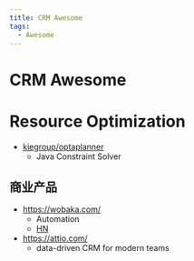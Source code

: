 ```yaml
---
title: CRM Awesome
tags:
  - Awesome
---
```


# CRM Awesome

# Resource Optimization

- [kiegroup/optaplanner](https://github.com/kiegroup/optaplanner)
  - Java Constraint Solver

## 商业产品

- https://wobaka.com/
  - Automation
  - [HN](https://news.ycombinator.com/item?id=29137297)
- https://attio.com/
  - data-driven CRM for modern teams
